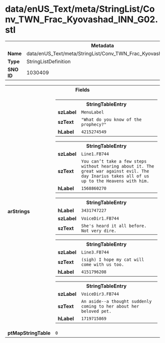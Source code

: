 <h1>data/enUS_Text/meta/StringList/Conv_TWN_Frac_Kyovashad_INN_G02.stl</h1><table><tr><th colspan="100%">Metadata</th></tr><tr><td><b>Name</b></td><td>data/enUS_Text/meta/StringList/Conv_TWN_Frac_Kyovashad_INN_G02.stl</td></tr><tr><td><b>Type</b></td><td>StringListDefinition</td></tr><tr><td><b>SNO ID</b></td><td>1030409</td></tr></table>

<table><tr><th colspan="100%">Fields</th></tr><tr><td><b>arStrings</b></td><td><table><tr><th colspan="100%">StringTableEntry</th></tr><tr><td><b>szLabel</b></td><td><code>MenuLabel</code></td></tr><tr><td><b>szText</b></td><td><code>"What do you know of the prophecy?"</code></td></tr><tr><td><b>hLabel</b></td><td><code>4215274549</code></td></tr></table>


<table><tr><th colspan="100%">StringTableEntry</th></tr><tr><td><b>szLabel</b></td><td><code>Line1.FB744</code></td></tr><tr><td><b>szText</b></td><td><code>You can’t take a few steps without hearing about it. The great war against evil. The day Inarius takes all of us up to the Heavens with him.</code></td></tr><tr><td><b>hLabel</b></td><td><code>1568860270</code></td></tr></table>


<table><tr><th colspan="100%">StringTableEntry</th></tr><tr><td><b>hLabel</b></td><td><code>3431747227</code></td></tr><tr><td><b>szLabel</b></td><td><code>VoiceDir1.FB744</code></td></tr><tr><td><b>szText</b></td><td><code>She's heard it all before. Not very dire.</code></td></tr></table>


<table><tr><th colspan="100%">StringTableEntry</th></tr><tr><td><b>szLabel</b></td><td><code>Line3.FB744</code></td></tr><tr><td><b>szText</b></td><td><code>(sigh) I hope my cat will come with us too.</code></td></tr><tr><td><b>hLabel</b></td><td><code>4151796208</code></td></tr></table>


<table><tr><th colspan="100%">StringTableEntry</th></tr><tr><td><b>szLabel</b></td><td><code>VoiceDir3.FB744</code></td></tr><tr><td><b>szText</b></td><td><code>An aside--a thought suddenly coming to her about her beloved pet.</code></td></tr><tr><td><b>hLabel</b></td><td><code>1719715869</code></td></tr></table>


</td></tr><tr><td><b>ptMapStringTable</b></td><td><code>0</code></td></tr></table>

